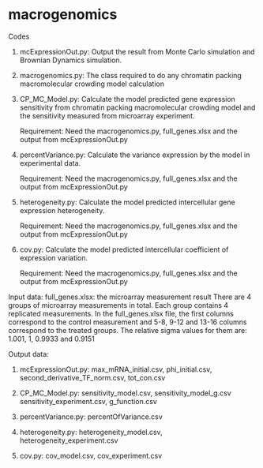 # macrogenomics
Codes

1.	mcExpressionOut.py: Output the result from Monte Carlo simulation and Brownian Dynamics simulation.
	
2.	macrogenomics.py: The class required to do any chromatin packing macromolecular crowding model calculation
	
3.	CP_MC_Model.py: Calculate the model predicted gene expression sensitivity from chromatin packing macromolecular crowding model and the sensitivity measured from microarray experiment.
	
	Requirement: Need the macrogenomics.py, full_genes.xlsx and the output from mcExpressionOut.py 
	
4.	percentVariance.py: Calculate the variance expression by the model in experimental data.
	
	Requirement: Need the macrogenomics.py, full_genes.xlsx and the output from mcExpressionOut.py 
	
5.	heterogeneity.py: Calculate the model predicted intercellular gene expression heterogeneity.
	
	Requirement: Need the macrogenomics.py, full_genes.xlsx and the output from mcExpressionOut.py 
	
6.	cov.py: Calculate the model predicted intercellular coefficient of expression variation.
	
	Requirement: Need the macrogenomics.py, full_genes.xlsx and the output from mcExpressionOut.py 
	


Input data:
	full_genes.xlsx: the microarray measurement result
	There are 4 groups of microarray measurements in total. Each group contains 4 replicated measurements. In the full_genes.xlsx file, the first columns correspond to the control measurement and 5-8, 9-12 and 13-16 columns correspond to the treated groups. The relative sigma values for them are: 1.001, 1, 0.9933 and 0.9151 


Output data:
	
1.	mcExpressionOut.py: max_mRNA_initial.csv, phi_initial.csv, second_derivative_TF_norm.csv, tot_con.csv
	
2.	CP_MC_Model.py: sensitivity_model.csv, sensitivity_model_g.csv sensitivity_experiment.csv, g_function.csv
	
3.	percentVariance.py: percentOfVariance.csv
	
4.	heterogeneity.py: heterogeneity_model.csv, heterogeneity_experiment.csv
	
5.	cov.py: cov_model.csv, cov_experiment.csv
